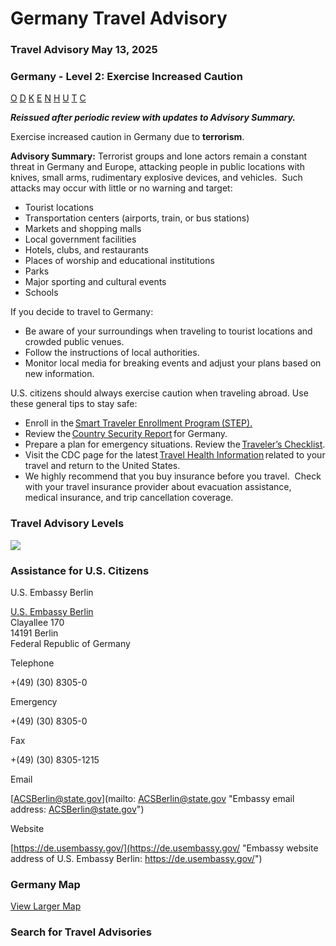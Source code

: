 # Germany Travel Advisory

### Travel Advisory May 13, 2025

### Germany - Level 2: Exercise Increased Caution

[O](javascript:void(0); "Tool Tip: Other")
[D](javascript:void(0); "Tool Tip: Wrongful Detention")
[K](javascript:void(0); "Tool Tip: Kidnap and Hostage")
[E](javascript:void(0); "Tool Tip: Event")
[N](javascript:void(0); "Tool Tip: Disaster")
[H](javascript:void(0); "Tool Tip: Health")
[U](javascript:void(0); "Tool Tip: Civil Unrest")
[T](javascript:void(0); "Tool Tip: Terrorism")
[C](javascript:void(0); "Tool Tip: Crimes")

***Reissued after periodic review with updates to Advisory Summary.***

Exercise increased caution in Germany due to **terrorism**.

**Advisory Summary:** Terrorist groups and lone actors remain a constant threat in Germany and Europe, attacking people in public locations with knives, small arms, rudimentary explosive devices, and vehicles.  Such attacks may occur with little or no warning and target:

* Tourist locations
* Transportation centers (airports, train, or bus stations)
* Markets and shopping malls
* Local government facilities
* Hotels, clubs, and restaurants
* Places of worship and educational institutions
* Parks
* Major sporting and cultural events
* Schools

If you decide to travel to Germany:

* Be aware of your surroundings when traveling to tourist locations and crowded public venues.
* Follow the instructions of local authorities.
* Monitor local media for breaking events and adjust your plans based on new information.

U.S. citizens should always exercise caution when traveling abroad. Use these general tips to stay safe:

* Enroll in the [Smart Traveler Enrollment Program (STEP).](https://mytravel.state.gov/s/step)
* Review the [Country Security Report](https://www.osac.gov/Content/Report/4a32163b-977b-483c-9885-227652b31e8c) for Germany.
* Prepare a plan for emergency situations. Review the [Traveler’s Checklist](https://travel.state.gov/content/travel/en/international-travel/before-you-go/travelers-checklist.html).
* Visit the CDC page for the latest [Travel Health Information](https://wwwnc.cdc.gov/travel/destinations/traveler/none/costa-rica) related to your travel and return to the United States.
* We highly recommend that you buy insurance before you travel.  Check with your travel insurance provider about evacuation assistance, medical insurance, and trip cancellation coverage.

### Travel Advisory Levels

[![](/content/dam/NEWTravelAssets/images/travel-levelv1.svg)](/content/travel/en/international-travel/before-you-go/about-our-new-products.html "Travel Advisory Levels")

### Assistance for U.S. Citizens

U.S. Embassy Berlin

[U.S. Embassy Berlin](https://de.usembassy.gov/)  
Clayallee 170  
14191 Berlin  
Federal Republic of Germany

Telephone

+(49) (30) 8305-0

Emergency

+(49) (30) 8305-0

Fax

+(49) (30) 8305-1215

Email

[ACSBerlin@state.gov](mailto: ACSBerlin@state.gov "Embassy email address: ACSBerlin@state.gov")

Website

[https://de.usembassy.gov/](https://de.usembassy.gov/ "Embassy website address of U.S. Embassy Berlin: https://de.usembassy.gov/")

### Germany Map

[View Larger Map](https://travelmaps.state.gov/TSGMap/?extent=-0.879381859,47.401628436,20.397707357,54.42135931 "Map of Germany")



### Search for Travel Advisories